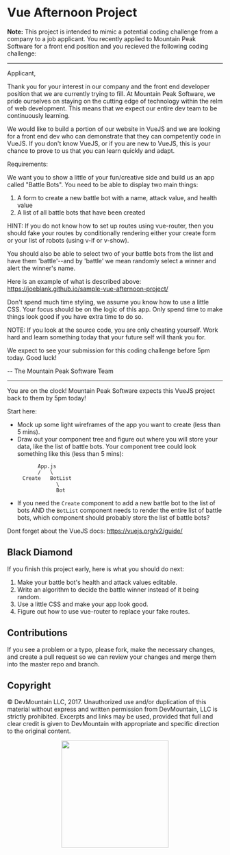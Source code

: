 # Vue Afternoon Project

**Note:** This project is intended to mimic a potential coding challenge from a company to a job applicant. You recently applied to Mountain Peak Software for a front end position and you recieved the following coding challenge:

-------------------------------------------------------------------
Applicant,

Thank you for your interest in our company and the front end developer position that we are currently trying to fill. At Mountain Peak Software, we pride ourselves on staying on the cutting edge of technology within the relm of web development. This means that we expect our entire dev team to be continuously learning.

We would like to build a portion of our website in VueJS and we are looking for a front end dev who can demonstrate that they can competently code in VueJS. If you don't know VueJS, or if you are new to VueJS, this is your chance to prove to us that you can learn quickly and adapt.

Requirements:

We want you to show a little of your fun/creative side and build us an app called "Battle Bots". You need to be able to display two main things:

1. A form to create a new battle bot with a name, attack value, and health value
2. A list of all battle bots that have been created

HINT: If you do not know how to set up routes using vue-router, then you should fake your routes by conditionally rendering either your create form or your list of robots (using v-if or v-show).

You should also be able to select two of your battle bots from the list and have them 'battle'--and by 'battle' we mean randomly select a winner and alert the winner's name. 

Here is an example of what is described above: https://joeblank.github.io/sample-vue-afternoon-project/ 

Don't spend much time styling, we assume you know how to use a little CSS. Your focus should be on the logic of this app. Only spend time to make things look good if you have extra time to do so.

NOTE: If you look at the source code, you are only cheating yourself. Work hard and learn something today that your future self will thank you for.

We expect to see your submission for this coding challenge before 5pm today. Good luck!

-- The Mountain Peak Software Team

-------------------------------------------------------------------


You are on the clock! Mountain Peak Software expects this VueJS project back to them by 5pm today! 

Start here:

* Mock up some light wireframes of the app you want to create (less than 5 mins).
* Draw out your component tree and figure out where you will store your data, like the list of battle bots. Your component tree could look something like this (less than 5 mins):
```
          App.js
          /   \
     Create   BotList
                \
                Bot
```
* If you need the `Create` component to add a new battle bot to the list of bots AND the `BotList` component needs to render the entire list of battle bots, which component should probably store the list of battle bots?

Dont forget about the VueJS docs: https://vuejs.org/v2/guide/

## Black Diamond

If you finish this project early, here is what you should do next:
1. Make your battle bot's health and attack values editable.
2. Write an algorithm to decide the battle winner instead of it being random.
3. Use a little CSS and make your app look good.
4. Figure out how to use vue-router to replace your fake routes.

## Contributions

If you see a problem or a typo, please fork, make the necessary changes, and create a pull request so we can review your changes and merge them into the master repo and branch.

## Copyright

© DevMountain LLC, 2017. Unauthorized use and/or duplication of this material without express and written permission from DevMountain, LLC is strictly prohibited. Excerpts and links may be used, provided that full and clear credit is given to DevMountain with appropriate and specific direction to the original content.

<p align="center">
<img src="https://devmounta.in/img/logowhiteblue.png" width="250">
</p>